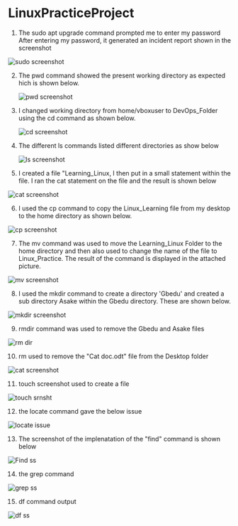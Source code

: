 # LinuxPracticeProject
1. The sudo apt upgrade command prompted me to enter my password
After entering my password, it generated an incident report shown in the screenshot

![sudo screenshot](https://github.com/oghare01/LinuxPracticeProject/assets/141191975/96d74e06-eb41-4ee4-8acc-3ab37253564d)


2. The pwd command showed the present working directory as expected hich is shown below.
  
   ![pwd screenshot](https://github.com/oghare01/LinuxPracticeProject/assets/141191975/14e54cd3-0f5d-4875-a16f-5c9c23aea902)

3. I changed working directory from home/vboxuser to DevOps_Folder using the cd command as shown below.

    ![cd screenshot](https://github.com/oghare01/LinuxPracticeProject/assets/141191975/71d2e32c-61be-4496-ae20-87994c06896e)

4. The different ls commands listed different directories as show below

   ![ls screenshot](https://github.com/oghare01/LinuxPracticeProject/assets/141191975/756636eb-f991-4af7-a1c9-2ade0d00b5a6)

5. I created a file "Learning_Linux, I then put in a small statement within the file. I ran the cat statement on the file and the result is shown below

  ![cat screenshot](https://github.com/oghare01/LinuxPracticeProject/assets/141191975/75a72132-9bfc-4e9e-abce-1d208efdd5ce)


6. I used the cp command to copy the Linux_Learning file from my desktop to the home directory as shown below.

  ![cp screenshot](https://github.com/oghare01/LinuxPracticeProject/assets/141191975/d790f43c-746f-4f67-b6ff-fe28286b90e4)

7. The mv command was used to move the Learning_Linux Folder to the home directory and then also used to change the name of the file to Linux_Practice.
   The result of the command is displayed in the attached picture.

 ![mv screenshot](https://github.com/oghare01/LinuxPracticeProject/assets/141191975/bc3109a7-0b92-4eb4-ba56-ebf995d8431b)

8. I used the mkdir command to create a directory 'Gbedu' and created a sub directory Asake within the Gbedu directory. These are shown below.

  ![mkdir screenshot](https://github.com/oghare01/LinuxPracticeProject/assets/141191975/e3f9a7cc-2f3e-4d0a-97b4-ae8ee830990d)

9. rmdir command was used to remove the Gbedu and Asake files
  
  ![rm dir](https://github.com/oghare01/LinuxPracticeProject/assets/141191975/56a6e8d1-5c0d-4afb-9094-9c8470bb90e9)

10. rm used to remove the "Cat doc.odt" file from the Desktop folder

  ![cat screenshot](https://github.com/oghare01/LinuxPracticeProject/assets/141191975/8043a7e5-71bb-4871-bc69-7feae29b384e)

11. touch screenshot used to create a file

 ![touch srnsht](https://github.com/oghare01/LinuxPracticeProject/assets/141191975/2f691a8d-b36a-43cd-95f1-75a84b585082)

12. the locate command gave the below issue

![locate issue](https://github.com/oghare01/LinuxPracticeProject/assets/141191975/08dd154f-8ac7-4a93-ab38-e1b46ec0347b)

13. The screenshot of the implenatation of the "find" command is shown below

![Find ss](https://github.com/oghare01/LinuxPracticeProject/assets/141191975/1a620ffb-f9a4-4c5b-ada4-05df89e5603c)

14. the grep command

![grep ss](https://github.com/oghare01/LinuxPracticeProject/assets/141191975/7984f3bd-7a34-4350-937c-7c10a41e0193)

15. df command output

 ![df ss](https://github.com/oghare01/LinuxPracticeProject/assets/141191975/c748be97-fec8-42b9-8ab0-4884896315c4)

